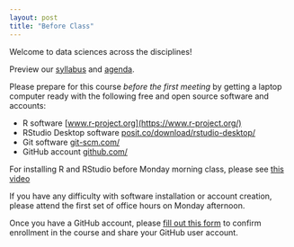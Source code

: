 ```yaml
---
layout: post
title: "Before Class"
---
```


Welcome to data sciences across the disciplines!

Preview our [syllabus](syllabus) and [agenda](agenda).

Please prepare for this course *before the first meeting* by getting a laptop computer ready with the following free and open source software and accounts:

- R software [www.r-project.org](https://www.r-project.org/)
- RStudio Desktop software [posit.co/download/rstudio-desktop/](https://posit.co/download/rstudio-desktop/)
- Git software [git-scm.com/](https://git-scm.com/)
- GitHub account [github.com/](https://github.com/)

For installing R and RStudio before Monday morning class, please see [this video](https://drive.google.com/file/d/1OicG9Vc3GOE15eN3AbJq4qEBZXWo9qf9/view)

If you have any difficulty with software installation or account creation, please attend the first set of office hours on Monday afternoon.

Once you have a GitHub account, please [fill out this form](https://forms.gle/4tWobsz8NEoCkasM7) to confirm enrollment in the course and share your GitHub user account.